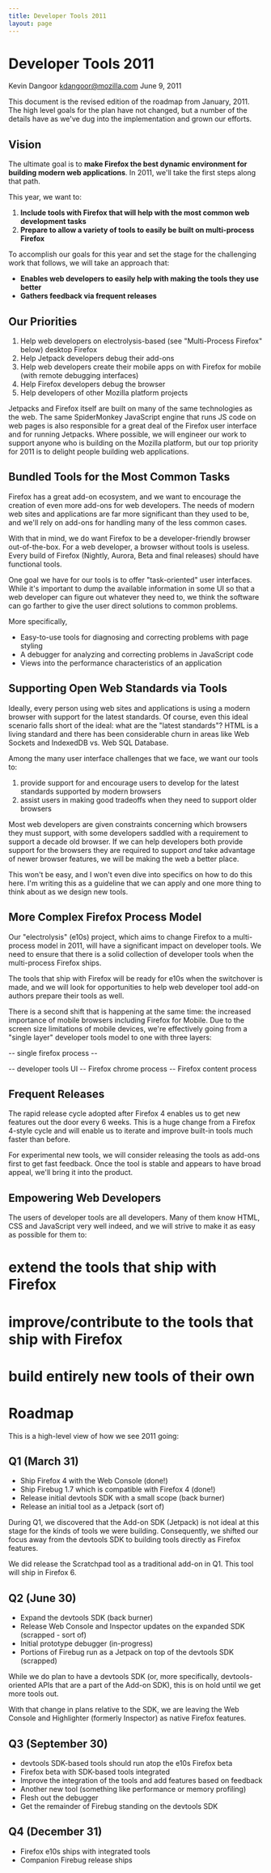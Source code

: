 ```yaml
---
title: Developer Tools 2011
layout: page
---
```


# Developer Tools 2011 #

Kevin Dangoor <kdangoor@mozilla.com>
June 9, 2011

This document is the revised edition of the roadmap from January, 2011. The high level goals for the plan have not changed, but a number of the details have as we've dug into the implementation and grown our efforts.

## Vision ##

The ultimate goal is to **make Firefox the best dynamic environment for building modern web applications**. In 2011, we'll take the first steps along that path.

This year, we want to:

1. **Include tools with Firefox that will help with the most common web development tasks**
2. **Prepare to allow a variety of tools to easily be built on multi-process Firefox**

To accomplish our goals for this year and set the stage for the challenging work that follows, we will take an approach that:

* **Enables web developers to easily help with making the tools they use better**
* **Gathers feedback via frequent releases**

## Our Priorities ##

1. Help web developers on electrolysis-based (see "Multi-Process Firefox" below) desktop Firefox
2. Help Jetpack developers debug their add-ons
3. Help web developers create their mobile apps on with Firefox for mobile (with remote debugging interfaces)
4. Help Firefox developers debug the browser
5. Help developers of other Mozilla platform projects

Jetpacks and Firefox itself are built on many of the same technologies as the web. The same SpiderMonkey JavaScript engine that runs JS code on web pages is also responsible for a great deal of the Firefox user interface and for running Jetpacks. Where possible, we will engineer our work to support anyone who is building on the Mozilla platform, but our top priority for 2011 is to delight people building web applications.

## Bundled Tools for the Most Common Tasks ##

Firefox has a great add-on ecosystem, and we want to encourage the creation of even more add-ons for web developers. The needs of modern web sites and applications are far more significant than they used to be, and we'll rely on add-ons for handling many of the less common cases.

With that in mind, we do want Firefox to be a developer-friendly browser out-of-the-box. For a web developer, a browser without tools is useless. Every build of Firefox (Nightly, Aurora, Beta and final releases) should have functional tools.

One goal we have for our tools is to offer "task-oriented" user interfaces. While it's important to dump the available information in some UI so that a web developer can figure out whatever they need to, we think the software can go farther to give the user direct solutions to common problems.

More specifically,

* Easy-to-use tools for diagnosing and correcting problems with page styling
* A debugger for analyzing and correcting problems in JavaScript code
* Views into the performance characteristics of an application

## Supporting Open Web Standards via Tools ##

Ideally, every person using web sites and applications is using a modern browser with support for the latest standards. Of course, even this ideal scenario falls short of the ideal: what are the "latest standards"? HTML is a living standard and there has been considerable churn in areas like Web Sockets and IndexedDB vs. Web SQL Database.

Among the many user interface challenges that we face, we want our tools to:

1. provide support for and encourage users to develop for the latest standards supported by modern browsers
2. assist users in making good tradeoffs when they need to support older browsers

Most web developers are given constraints concerning which browsers they must support, with some developers saddled with a requirement to support a decade old browser. If we can help developers both provide support for the browsers they are required to support *and* take advantage of newer browser features, we will be making the web a better place.

This won't be easy, and I won't even dive into specifics on how to do this here. I'm writing this as a guideline that we can apply and one more thing to think about as we design new tools.

## More Complex Firefox Process Model ##

Our "electrolysis" (e10s) project, which aims to change Firefox to a multi-process model in 2011, will have a significant impact on developer tools. We need to ensure that there is a solid collection of developer tools when the multi-process Firefox ships.

The tools that ship with Firefox will be ready for e10s when the switchover is made, and we will look for opportunities to help web developer tool add-on authors prepare their tools as well.

There is a second shift that is happening at the same time: the increased importance of mobile browsers including Firefox for Mobile. Due to the screen size limitations of mobile devices, we're effectively going from a "single layer" developer tools model to one with three layers:

-- single firefox process --

-- developer tools UI -- Firefox chrome process -- Firefox content process

## Frequent Releases ##

The rapid release cycle adopted after Firefox 4 enables us to get new features out the door every 6 weeks. This is a huge change from a Firefox 4-style cycle and will enable us to iterate and improve built-in tools much faster than before.

For experimental new tools, we will consider releasing the tools as add-ons first to get fast feedback. Once the tool is stable and appears to have broad appeal, we'll bring it into the product.

## Empowering Web Developers ##

The users of developer tools are all developers. Many of them know HTML, CSS and JavaScript very well indeed, and we will strive to make it as easy as possible for them to:

# extend the tools that ship with Firefox
# improve/contribute to the tools that ship with Firefox
# build entirely new tools of their own

# Roadmap #

This is a high-level view of how we see 2011 going:

## Q1 (March 31) ##

* Ship Firefox 4 with the Web Console (done!)
* Ship Firebug 1.7 which is compatible with Firefox 4 (done!)
* Release initial devtools SDK with a small scope (back burner)
* Release an initial tool as a Jetpack (sort of)

During Q1, we discovered that the Add-on SDK (Jetpack) is not ideal at this stage for the kinds of tools we were building. Consequently, we shifted our focus away from the devtools SDK to building tools directly as Firefox features.

We did release the Scratchpad tool as a traditional add-on in Q1. This tool will ship in Firefox 6.

## Q2 (June 30) ##

* Expand the devtools SDK (back burner)
* Release Web Console and Inspector updates on the expanded SDK (scrapped - sort of)
* Initial prototype debugger (in-progress)
* Portions of Firebug run as a Jetpack on top of the devtools SDK (scrapped)

While we do plan to have a devtools SDK (or, more specifically, devtools-oriented APIs that are a part of the Add-on SDK), this is on hold until we get more tools out.

With that change in plans relative to the SDK, we are leaving the Web Console and Highlighter (formerly Inspector) as native Firefox features.

## Q3 (September 30) ##

* devtools SDK-based tools should run atop the e10s Firefox beta
* Firefox beta with SDK-based tools integrated
* Improve the integration of the tools and add features based on feedback
* Another new tool (something like performance or memory profiling)
* Flesh out the debugger
* Get the remainder of Firebug standing on the devtools SDK

## Q4 (December 31) ##

* Firefox e10s ships with integrated tools
* Companion Firebug release ships
